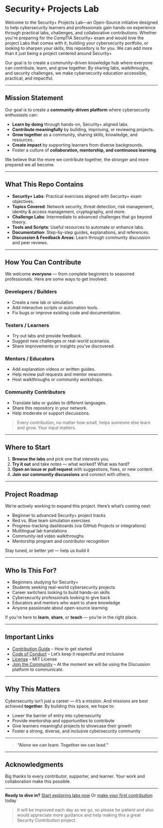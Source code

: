 #  Security+ Projects Lab

Welcome to the Security+ Projects Lab—an Open-Source initiative designed to help cybersecurity learners and professionals gain hands-on experience through practical labs, challenges, and collaborative contributions. Whether you're preparing for the CompTIA Security+ exam and would love the project Labs that comes with it, building your cybersecurity portfolio, or looking to sharpen your skills, this repository is for you. We can add more than it just being a project centered around Security+

Our goal is to create a community-driven knowledge hub where everyone can contribute, learn, and grow together. By sharing labs, walkthroughs, and security challenges, we make cybersecurity education accessible, practical, and impactful.

---

##  Mission Statement

Our goal is to create a **community-driven platform** where cybersecurity enthusiasts can:

* **Learn by doing** through hands-on, Security+ aligned labs.
* **Contribute meaningfully** by building, improving, or reviewing projects.
* **Grow together** as a community, sharing skills, knowledge, and resources.
* **Create impact** by supporting learners from diverse backgrounds.
*  Foster a culture of **collaboration, mentorship, and continuous learning**.

We believe that the more we contribute together, the stronger and more prepared we all become.

---

## What This Repo Contains

* **Security+ Labs**: Practical exercises aligned with Security+ exam objectives.
*  **Topics Covered**: Network security, threat detection, risk management, identity & access management, cryptography, and more.
*  **Challenge Labs**: Intermediate to advanced challenges that go beyond theory.
*  **Tools and Scripts**: Useful resources to automate or enhance labs.
*  **Documentation**: Step-by-step guides, explanations, and references.
*  **Discussion & Feedback Areas**: Learn through community discussion and peer reviews.

---

##  How You Can Contribute

We welcome **everyone** — from complete beginners to seasoned professionals. Here are some ways to get involved:

###  Developers / Builders

* Create a new lab or simulation.
* Add interactive scripts or automation tools.
* Fix bugs or improve existing code and documentation.

###  Testers / Learners

* Try out labs and provide feedback.
* Suggest new challenges or real-world scenarios.
* Share improvements or insights you’ve discovered.

###  Mentors / Educators

* Add explanation videos or written guides.
* Help review pull requests and mentor newcomers.
* Host walkthroughs or community workshops.

###  Community Contributors

* Translate labs or guides to different languages.
* Share this repository in your network.
* Help moderate or support discussions.

> Every contribution, no matter how small, helps someone else learn and grow. Your input matters.

---

##  Where to Start

1. **Browse the labs** and pick one that interests you.
2. **Try it out** and take notes — what worked? What was hard?
3. **Open an issue or pull request** with suggestions, fixes, or new content.
4. **Join our community discussions** and connect with others.

---

##  Project Roadmap

We’re actively working to expand this project. Here’s what’s coming next:

*  Beginner to advanced Security+ project tracks
*  Red vs. Blue team simulation exercises
*  Progress-tracking dashboards (via GitHub Projects or integrations)
*  Multilingual lab translations
*  Community-led video walkthroughs
*  Mentorship program and contributor recognition

Stay tuned, or better yet — help us build it

---

##  Who Is This For?

*  Beginners studying for Security+
*  Students seeking real-world cybersecurity projects
*  Career switchers looking to build hands-on skills
*  Cybersecurity professionals looking to give back
*  Educators and mentors who want to share knowledge
*  Anyone passionate about open-source learning

If you're here to **learn**, **share**, or **teach** — you're in the right place.

---

##  Important Links

*  [Contribution Guide](CONTRIBUTING.md) – How to get started
*  [Code of Conduct](CODE_OF_CONDUCT.md) – Let’s keep it respectful and inclusive
*  [License](LICENSE) – MIT License
*  [Join the Community](#) – At the moment we will be using the Discussion platform to communicate.


---

##  Why This Matters

Cybersecurity isn’t just a career — it’s a mission. And missions are best achieved **together**. By building this space, we hope to:

* Lower the barrier of entry into cybersecurity
* Provide mentorship and opportunities to contribute
* Give learners meaningful projects to showcase their growth
* Foster a strong, diverse, and inclusive cybersecurity community

---

>  **“Alone we can learn. Together we can lead.”**

---

##  Acknowledgments

Big thanks to every contributor, supporter, and learner. Your work and collaboration make this possible.

---

**Ready to dive in?**
 [Start exploring labs now](#)
 Or [make your first contribution](#) today

> It will be improved each day as we go, so please be patient and also would appreciate more guidance and help making this a great Security Contribution project.